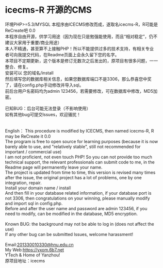 # icecms-R 开源的CMS
环境PHP>=5.3/MYSQL
本程序由ICECMS修改而成，遂取名icecms-R，R可能是ReCreate吧  0.0 <br />
本程序自由开源，供学习用途（因为现在只是勉强能使用，而且“相对稳定”，仍不建议大家用于重要/商业用途）<br />
本人不精通，甚至算不上接触PHP！所以不能提供过多的技术支持，有相关专业者可向我提交代码，在Readme页面上会永久留下您的名字。 <br />
本项目不定期更新，这个版本是修订无数次之后发出的，原项目有很多问题，一一整合、修复。<br />
安装可以  您的域名/install <br />
然后填写您的数据库相关信息，如果您数据库端口不是3306，那么恭喜您中奖了，请在config.php手动修改并导入sql。<br />
前后台用户名密码均为admin 123456，若需要修改，可在数据库中修改，MD5加密。<br />
<br />
已知BUG：后台可能无法登录（不影响使用）<br />
如有其他bug可提交lssues，欢迎骚扰！<br />
<br /><br />
English：
This procedure is modified by ICECMS, then named icecms-R, R may be ReCreate it 0.0 <br />
The program is free to open source for learning purposes (because it is now barely able to use, and "relatively stable", still not recommended for important / commercial use) <br />
I am not proficient, not even touch PHP! So you can not provide too much technical support, the relevant professionals can submit code to me, in the Readme page will permanently leave your name. <br />
The project is updated from time to time, this version is revised many times after the issue, the original project has a lot of problems, one by one integration, repair. <br />
Install your domain name / install <br />
And then fill in your database related information, if your database port is not 3306, then congratulations on your winning, please manually modify and import sql in config.php. <br />
Before and after the user name and password are admin 123456, if you need to modify, can be modified in the database, MD5 encryption. <br />
<br />
Known BUG: the background may not be able to log in (does not affect the use) <br />
If any other bug can be submitted lssues, welcome harassment! <br />
<br />
Email:201330010330@hnu.edu.cn <br />
My Web:https://yxom.6b7.net <br />
YTech & Home of Yanzhou! <br />
原项目地址：<a herf="https://github.com/icediffrent/icecms">icecms</a>
